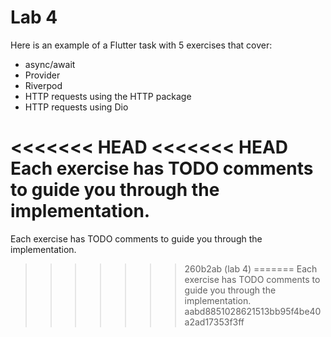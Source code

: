 # Lab 4

Here is an example of a Flutter task with 5 exercises that cover:
- async/await
- Provider
- Riverpod
- HTTP requests using the HTTP package
-  HTTP requests using Dio

<<<<<<< HEAD
<<<<<<< HEAD
Each exercise has TODO comments to guide you through the implementation.
=======
Each exercise has TODO comments to guide you through the implementation.
>>>>>>> 260b2ab (lab 4)
=======
Each exercise has TODO comments to guide you through the implementation.
>>>>>>> aabd8851028621513bb95f4be40a2ad17353f3ff
